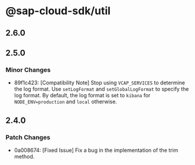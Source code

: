 # @sap-cloud-sdk/util

## 2.6.0

## 2.5.0

### Minor Changes

- 89f1c423: [Compatibility Note] Stop using `VCAP_SERVICES` to determine the log format. Use `setLogFormat` and `setGlobalLogFormat` to specify the log format. By default, the log format is set to `kibana` for `NODE_ENV=production` and `local` otherwise.

## 2.4.0

### Patch Changes

- 0a008674: [Fixed Issue] Fix a bug in the implementation of the trim method.

